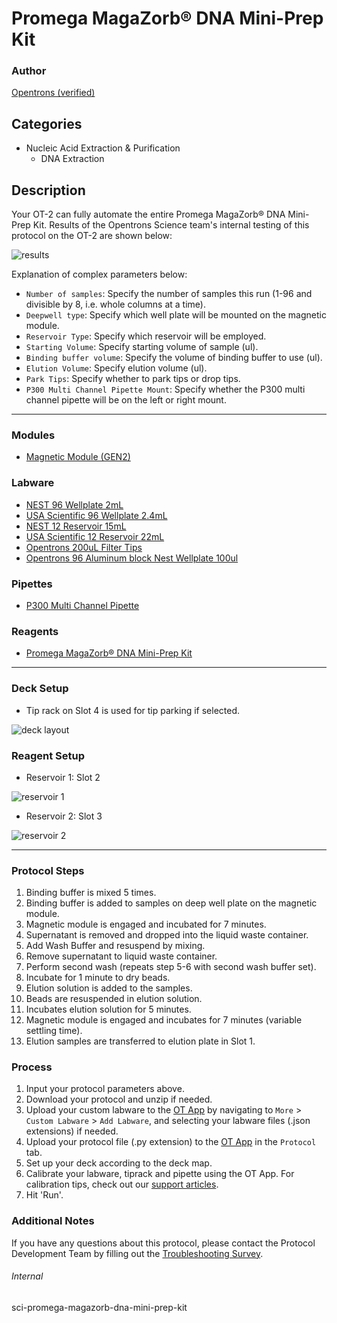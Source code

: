 # Promega MagaZorb® DNA Mini-Prep Kit

### Author
[Opentrons (verified)](https://opentrons.com/)


## Categories
* Nucleic Acid Extraction & Purification
	* DNA Extraction

## Description
Your OT-2 can fully automate the entire Promega MagaZorb® DNA Mini-Prep Kit.
Results of the Opentrons Science team's internal testing of this protocol on the OT-2 are shown below:  

![results](https://opentrons-protocol-library-website.s3.amazonaws.com/custom-README-images/sci-promega-magazorb-dna-mini-prep-kit/promega-magazordb-results.png)

Explanation of complex parameters below:
* `Number of samples`: Specify the number of samples this run (1-96 and divisible by 8, i.e. whole columns at a time).
* `Deepwell type`: Specify which well plate will be mounted on the magnetic module.
* `Reservoir Type`: Specify which reservoir will be employed.
* `Starting Volume`: Specify starting volume of sample (ul).
* `Binding buffer volume`: Specify the volume of binding buffer to use (ul).
* `Elution Volume`: Specify elution volume (ul).
* `Park Tips`: Specify whether to park tips or drop tips.
* `P300 Multi Channel Pipette Mount`: Specify whether the P300 multi channel pipette will be on the left or right mount.


---

### Modules
* [Magnetic Module (GEN2)](https://shop.opentrons.com/collections/hardware-modules/products/magdeck)

### Labware
* [NEST 96 Wellplate 2mL](https://shop.opentrons.com/collections/lab-plates/products/nest-0-2-ml-96-well-deep-well-plate-v-bottom)
* [USA Scientific 96 Wellplate 2.4mL](https://labware.opentrons.com/?category=wellPlate)
* [NEST 12 Reservoir 15mL](https://shop.opentrons.com/collections/reservoirs/products/nest-12-well-reservoir-15-ml)
* [USA Scientific 12 Reservoir 22mL](https://labware.opentrons.com/?category=reservoir)
* [Opentrons 200uL Filter Tips](https://shop.opentrons.com/collections/opentrons-tips/products/opentrons-200ul-filter-tips)
* [Opentrons 96 Aluminum block Nest Wellplate 100ul](https://labware.opentrons.com/opentrons_96_aluminumblock_nest_wellplate_100ul?category=aluminumBlock)

### Pipettes
* [P300 Multi Channel Pipette](https://shop.opentrons.com/collections/ot-2-robot/products/8-channel-electronic-pipette)

### Reagents
* [Promega MagaZorb® DNA Mini-Prep Kit](https://www.promega.com/products/nucleic-acid-extraction/genomic-dna/magazorb-dna-mini-prep-kit/?catNum=MB1004)

---

### Deck Setup

* Tip rack on Slot 4 is used for tip parking if selected.

![deck layout](https://opentrons-protocol-library-website.s3.amazonaws.com/custom-README-images/sci-promega-magazorb-dna-mini-prep-kit/promega-extraction-layout.png)

### Reagent Setup

* Reservoir 1: Slot 2

![reservoir 1](https://opentrons-protocol-library-website.s3.amazonaws.com/custom-README-images/sci-promega-magazorb-dna-mini-prep-kit/res1.png)

* Reservoir 2: Slot 3

![reservoir 2](https://opentrons-protocol-library-website.s3.amazonaws.com/custom-README-images/sci-promega-magazorb-dna-mini-prep-kit/res2.png)

---

### Protocol Steps
1. Binding buffer is mixed 5 times.
2. Binding buffer is added to samples on deep well plate on the magnetic module.
3. Magnetic module is engaged and incubated for 7 minutes.
4. Supernatant is removed and dropped into the liquid waste container.
5. Add Wash Buffer and resuspend by mixing.
6. Remove supernatant to liquid waste container.
7. Perform second wash (repeats step 5-6 with second wash buffer set).
8. Incubate for 1 minute to dry beads.
9. Elution solution is added to the samples.
10. Beads are resuspended in elution solution.
11. Incubates elution solution for 5 minutes.
12. Magnetic module is engaged and incubates for 7 minutes (variable settling time).
13. Elution samples are transferred to elution plate in Slot 1.


### Process
1. Input your protocol parameters above.
2. Download your protocol and unzip if needed.
3. Upload your custom labware to the [OT App](https://opentrons.com/ot-app) by navigating to `More` > `Custom Labware` > `Add Labware`, and selecting your labware files (.json extensions) if needed.
4. Upload your protocol file (.py extension) to the [OT App](https://opentrons.com/ot-app) in the `Protocol` tab.
5. Set up your deck according to the deck map.
6. Calibrate your labware, tiprack and pipette using the OT App. For calibration tips, check out our [support articles](https://support.opentrons.com/en/collections/1559720-guide-for-getting-started-with-the-ot-2).
7. Hit 'Run'.

### Additional Notes
If you have any questions about this protocol, please contact the Protocol Development Team by filling out the [Troubleshooting Survey](https://protocol-troubleshooting.paperform.co/).

###### Internal
sci-promega-magazorb-dna-mini-prep-kit
